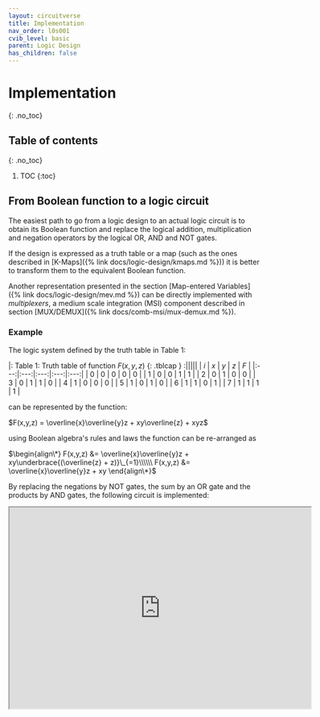 ```yaml
---
layout: circuitverse
title: Implementation
nav_order: l0s001
cvib_level: basic
parent: Logic Design
has_children: false
---
```



# Implementation
{: .no_toc}


## Table of contents
{: .no_toc}

1. TOC
{:toc}


## From Boolean function to a logic circuit

The easiest path to go from a logic design to an actual logic circuit is to obtain its Boolean function and replace the logical addition, multiplication and negation operators by the logical OR, AND and NOT gates.

If the design is expressed as a truth table or a map (such as the ones described in [K-Maps]({% link docs/logic-design/kmaps.md %})) it is better to transform them to the equivalent Boolean function.

Another representation presented in the section [Map-entered Variables]({% link docs/logic-design/mev.md %}) can be directly implemented with *multiplexers*, a medium scale integration (MSI) component described in section [MUX/DEMUX]({% link docs/comb-msi/mux-demux.md %}).


### Example

The logic system defined by the truth table in Table 1:

|: Table 1: Truth table of function $F(x,y,z)$  {: .tblcap } :|||||
| $i$ | $x$ | $y$ | $z$ | $F$ |
|:---:|:---:|:---:|:---:|:---:|
|  0  |  0  |  0  |  0  |  0  |
|  1  |  0  |  0  |  1  |  1  |
|  2  |  0  |  1  |  0  |  0  |
|  3  |  0  |  1  |  1  |  0  |
|  4  |  1  |  0  |  0  |  0  |
|  5  |  1  |  0  |  1  |  0  |
|  6  |  1  |  1  |  0  |  1  |
|  7  |  1  |  1  |  1  |  1  |

can be represented by the function:

$F(x,y,z) = \overline{x}\overline{y}z + xy\overline{z} + xyz$

using Boolean algebra's rules and laws the function can be re-arranged as

$\begin{align\*}
F(x,y,z) &= \overline{x}\overline{y}z + xy\underbrace{(\overline{z} + z)}\_{=1}\\\\\\
F(x,y,z) &= \overline{x}\overline{y}z + xy
\end{align\*}$

By replacing the negations by NOT gates, the sum by an OR gate and the products by AND gates, the following circuit is implemented:

<iframe width="600px" height="400px"
	src="https://circuitverse.org/simulator/embed/boolean-implementation-example"
	id="projectPreview" scrolling="no"
	title="Boolean implementation example"
	webkitAllowFullScreen mozAllowFullScreen allowFullScreen>
</iframe>
